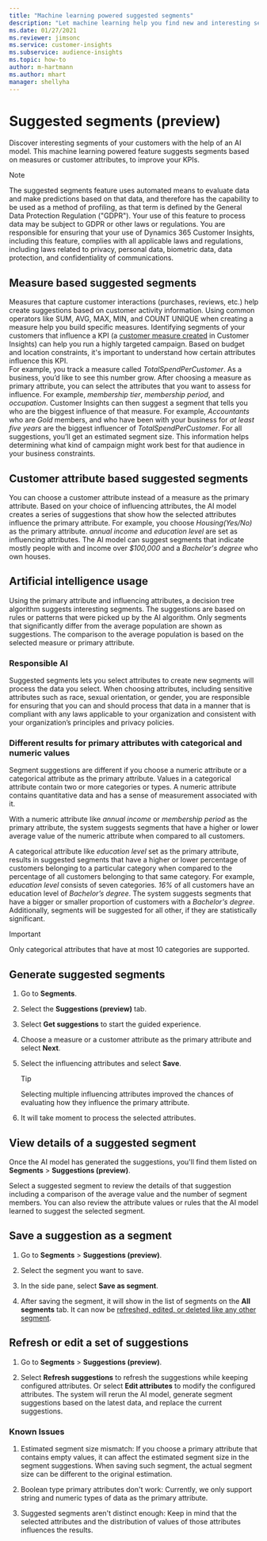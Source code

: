 ```yaml
---
title: "Machine learning powered suggested segments"
description: "Let machine learning help you find new and interesting segments based on customer attributes."
ms.date: 01/27/2021
ms.reviewer: jimsonc
ms.service: customer-insights
ms.subservice: audience-insights
ms.topic: how-to
author: m-hartmann
ms.author: mhart
manager: shellyha
---
```


# Suggested segments (preview)

Discover interesting segments of your customers with the help of an AI model. This machine learning powered feature suggests segments based on measures or customer attributes, to improve your KPIs. 

> [!NOTE]
> The suggested segments feature uses automated means to evaluate data and make predictions based on that data, and therefore has the capability to be used as a method of profiling, as that term is defined by the General Data Protection Regulation ("GDPR"). Your use of this feature to process data may be subject to GDPR or other laws or regulations. You are responsible for ensuring that your use of Dynamics 365 Customer Insights, including this feature, complies with all applicable laws and regulations, including laws related to privacy, personal data, biometric data, data protection, and confidentiality of communications.

## Measure based suggested segments

Measures that capture customer interactions (purchases, reviews, etc.) help create suggestions based on customer activity information. Using common operators like SUM, AVG, MAX, MIN, and COUNT UNIQUE when creating a measure help you build specific measures. Identifying segments of your customers that influence a KPI (a [customer measure created](measures.md) in Customer Insights) can help you run a highly targeted campaign.  Based on budget and location constraints, it's important to understand how certain attributes influence this KPI.    
For example, you track a measure called *TotalSpendPerCustomer*. As a business, you’d like to see this number grow. After choosing a measure as primary attribute, you can select the attributes that you want to assess for influence. For example, *membership tier*, *membership period*, and *occupation*. Customer Insights can then suggest a segment that tells you who are the biggest influence of that measure. For example, *Accountants* who are *Gold* members, and who have been with your business for *at least five years* are the biggest influencer of *TotalSpendPerCustomer*. For all suggestions, you’ll get an estimated segment size. This information helps determining what kind of campaign might work best for that audience in your business constraints.

## Customer attribute based suggested segments

You can choose a customer attribute instead of a measure as the primary attribute. Based on your choice of influencing attributes, the AI model creates a series of suggestions that show how the selected attributes influence the primary attribute. 
For example, you choose *Housing(Yes/No)* as the primary attribute. *annual income* and *education level* are set as influencing attributes. The AI model can suggest segments that indicate mostly people with and income over *$100,000* and a *Bachelor's degree* who own houses. 

## Artificial intelligence usage

Using the primary attribute and influencing attributes, a decision tree algorithm suggests interesting segments. The suggestions are based on rules or patterns that were picked up by the AI algorithm. Only segments that significantly differ from the average population are shown as suggestions. The comparison to the average population is based on the selected measure or primary attribute.

### Responsible AI

Suggested segments lets you select attributes to create new segments will process the data you select. When choosing attributes, including sensitive attributes such as race, sexual orientation, or gender, you are responsible for ensuring that you can and should process that data in a manner that is compliant with any laws applicable to your organization and consistent with your organization’s principles and privacy policies.

### Different results for primary attributes with categorical and numeric values

Segment suggestions are different if you choose a numeric attribute or a categorical attribute as the primary attribute. Values in a categorical attribute contain two or more categories or types. A numeric attribute contains quantitative data and has a sense of measurement associated with it.

With a numeric attribute like *annual income* or *membership period* as the primary attribute, the system suggests segments that have a higher or lower average value of the numeric attribute when compared to all customers.

A categorical attribute like *education level* set as the primary attribute, results in suggested segments that have a higher or lower percentage of customers belonging to a particular category when compared to the percentage of all customers belonging to that same category. For example,  *education level* consists of seven categories. *16%* of all customers have an education level of *Bachelor’s degree*. The system suggests segments that have a bigger or smaller proportion of customers with a *Bachelor's degree*. Additionally, segments will be suggested for all other, if they are statistically significant.

> [!IMPORTANT]
> Only categorical attributes that have at most 10 categories are supported.

## Generate suggested segments

1. Go to **Segments**.

1. Select the **Suggestions (preview)** tab.

1. Select **Get suggestions** to start the guided experience.

1. Choose a measure or a customer attribute as the primary attribute and select **Next**.

1. Select the influencing attributes and select **Save**.
   
   > [!TIP]
   > Selecting multiple influencing attributes improved the chances of evaluating how they influence the primary attribute.

1. It will take moment to process the selected attributes. 

## View details of a suggested segment

Once the AI model has generated the suggestions, you'll find them listed on **Segments** > **Suggestions (preview)**.
 
Select a suggested segment to review the details of that suggestion including a comparison of the average value and the number of segment members. You can also review the attribute values or rules that the AI model learned to suggest the selected segment.

## Save a suggestion as a segment

1. Go to **Segments** > **Suggestions (preview)**.

1. Select the segment you want to save. 

1. In the side pane, select **Save as segment**. 

1. After saving the segment, it will show in the list of segments on the **All segments** tab. It can now be [refreshed, edited, or deleted like any other segment](segments.md).

## Refresh or edit a set of suggestions

1. Go to **Segments** > **Suggestions (preview)**.

1. Select **Refresh suggestions** to refresh the suggestions while keeping configured attributes. Or select **Edit attributes** to modify the configured attributes. The system will rerun the AI model, generate segment suggestions based on the latest data, and replace the current suggestions.

### Known Issues

1. Estimated segment size mismatch: If you choose a primary attribute that contains empty values, it can affect the estimated segment size in the segment suggestions. When saving such segment, the actual segment size can be different to the original estimation.
 
2. Boolean type primary attributes don't work: Currently, we only support string and numeric types of data as the primary attribute.

3. Suggested segments aren't distinct enough: Keep in mind that the selected attributes and the distribution of values of those attributes influences the results.


<!-- turn into a troubleshooting section or remove. It's private preview focus

## FAQ 

**Why am I seeing only a few suggestions? I have lot of data/profiles**

*The AI model used tries to determine if the suggestions shown to you are statistically significant. If deemed insignificant, the AI model will eliminate such suggestions from the output. We do this in order to present you with a set of suggestions that are likely to offer you the best value/outcome.* 

*To try and get the AI model to give you better suggestions, you can try changing your influencing attributes or even your primary attribute.*

**The suggestions I see does not make any sense or I’m not able to understand/interpret these suggestions?**

*We’d be more than happy to understand why you feel so. Please contact us so that we can try and schedule some time to go over your observations and feedback*

**Is it ok to just select all attributes and measures as influencing attributes?**

*Recommendation would be to include all attributes that have a potential to influence the primary attribute. For instance, if all your customers are from the US and if country is an available attribute for selection, this attribute will not have any measurable impact on the outcome and can be left out.  Moreover, you should ensure that any attributes you select can and should be processed in a manner that is compliant with any laws applicable to your organization and consistent with your organization’s principles and privacy policies.*

**How much time do I need to wait before I can see results?**

*Depending on the number of customer profiles you have and the number of attributes you’ve selected, it can take several minutes. However if you do not see results after an hour and no error is shown, please contact us.*

**I see this error that I don’t understand, what do I do?**

*Please contact us with the following details*

- *Your CI instance ID*
- *A screenshot of the error you are seeing*
- *A description of the steps you took before you encountered the error, preferably with the specific inputs you provided or selections you made on the page*
- *Also mention if this was a 1 time occurrence*

**This feature is not working for me, what do I do?**

*Please contact us with the following details*

- *Your CI instance ID*
- *A screenshot of the error you are seeing*
- *A description of the steps you took before you encountered the error, preferably with the specific inputs you provided or selections you made on the page*
- *Also mention if this was a 1 time occurrence*


-->
